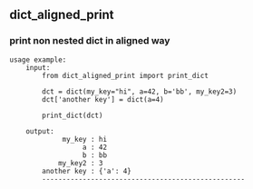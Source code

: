 ## dict_aligned_print

### print non nested dict in aligned way

```
usage example:
    input:
        from dict_aligned_print import print_dict

        dct = dict(my_key="hi", a=42, b='bb', my_key2=3)
        dct['another key'] = dict(a=4)
        
        print_dict(dct)
    
    output:
             my_key : hi
                  a : 42
                  b : bb
            my_key2 : 3
        another key : {'a': 4}
        --------------------------------------------------
```

